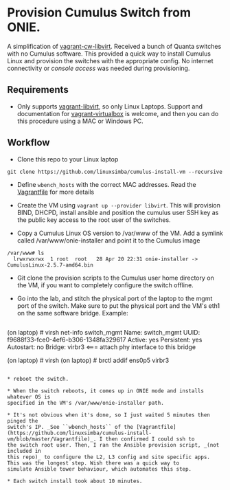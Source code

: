# Provision Cumulus Switch from ONIE.


A simplification of
[vagrant-cw-libvirt](https://github.com/skamithi/vagrant-cw-libvirt). Received a bunch of Quanta switches
with no Cumulus software. This provided a quick way to install Cumulus Linux and
provision the switches with the appropriate config. No internet connectivity or
*console access* was needed during provisioning.

## Requirements

* Only supports
  [vagrant-libvirt](https://github.com/vagrant-libvirt/vagrant-libvirt), so only Linux Laptops.
  Support and documentation for
[vagrant-virtualbox](https://www.vagrantup.com/docs/providers/) is welcome, and then you
  can do this procedure using a MAC or Windows PC.



## Workflow

* Clone this repo to your Linux laptop

```
git clone https://github.com/linuxsimba/cumulus-install-vm --recursive
```

* Define ``wbench_hosts`` with the correct MAC addresses. Read the
  [Vagrantfile](https://github.com/linuxsimba/cumulus-install-vm/blob/master/Vagrantfile) for more details

* Create the VM using ``vagrant up --provider libvirt``. This will provision
  BIND, DHCPD, install ansible and position the cumulus user SSH key as the
  public key access to the root user of the switches.


* Copy a Cumulus Linux OS version to /var/www of the VM. Add a symlink called
  /var/www/onie-installer and point it to the Cumulus image

```
/var/www# ls
  lrwxrwxrwx  1 root  root   28 Apr 20 22:31 onie-installer -> CumulusLinux-2.5.7-amd64.bin

```

* Git clone the provision scripts to the Cumulus user home directory on the VM, if you want to
  completely configure the switch offline.

* Go into the lab, and stitch the physical port of the laptop to the mgmt port of the switch. Make sure to put the physical port and the VM's eth1 on the same software bridge.
  Example:
  ```
 (on laptop) # virsh net-info switch_mgmt
 Name:           switch_mgmt
 UUID:           f9688f33-fce0-4ef6-b306-1348fa329617
 Active:         yes
 Persistent:     yes
 Autostart:      no
 Bridge:         virbr3 <=== attach phy interface to this bridge

 (on laptop) # virsh
 (on laptop) # brctl addif ens0p5 virbr3

  ```

* reboot the switch.

* When the switch reboots, it comes up in ONIE mode and installs whatever OS is
  specified in the VM's /var/www/onie-installer path.

* It's not obvious when it's done, so I just waited 5 minutes then pinged the
  switch's IP. _See ``wbench_hosts`` of the [Vagrantfile](https://github.com/linuxsimba/cumulus-install-vm/blob/master/Vagrantfile)_. I then confirmed I could ssh to
  the switch root user. Then, I ran the Ansible provision script, _(not included in
this repo)_ to configure the L2, L3 config and site specific apps.
  This was the longest step. Wish there was a quick way to
  simulate Ansible tower behaviour, which automates this step.

* Each switch install took about 10 minutes.

